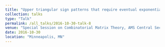 ```yaml
---
title: "Upper triangular sign patterns that require eventual exponential nonnegativity"
collection: talks
type: "Talk"
permalink: /all_talks/2016-10-30-talk-8
venue: "Special Session on Combinatorial Matrix Theory, AMS Central Section Meeting"
date: 2016-10-30
location: "Minneapolis, MN"
---
```

